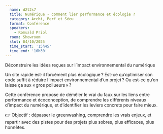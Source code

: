 ```yaml
---
  name: d2t2s7
  title: Numérique - comment lier performance et écologie ?
  category: Archi, Perf et Sécu
  format: Conférence
  speakers: 
    - Romuald Priol
  room: Showroom
  slot: 04/10/2025
  time_start: '15h45'
  time_end: '16h30'
---
```

Déconstruire les idées reçues sur l’impact environnemental du numérique

Un site rapide est-il forcément plus écologique ? Est-ce qu’optimiser son code suffit à réduire l’impact environnemental d’un projet ? Ou est-ce qu’on laisse ça aux « gros pollueurs » ?

Cette conférence propose de démêler le vrai du faux sur les liens entre performance et écoconception, de comprendre les différents niveaux d’impact du numérique, et d’identifier les leviers concrets pour faire mieux.

👉 Objectif : dépasser le greenwashing, comprendre les vrais enjeux, et repartir avec des pistes pour des projets plus sobres, plus efficaces, plus honnêtes.
